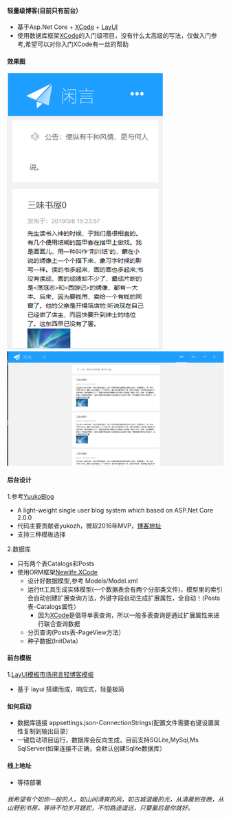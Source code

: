 #### 轻量级博客(目前只有前台）
- 基于Asp.Net Core + [XCode](https://github.com/NewLifeX/X) + [LayUI](https://www.layui.com/)
- 使用数据库框架[XCode](https://github.com/NewLifeX/X)的入门级项目，没有什么太高级的写法，仅做入门参考,希望可以对你入门XCode有一丝的帮助

#### 效果图
![](Images/Mobie.png)
![](Images/PC.png)

#### 后台设计
1.参考[YuukoBlog](https://github.com/PomeloFoundation/YuukoBlog)
* A light-weight single user blog system which based on ASP.Net Core 2.0.0
* 代码主要贡献者yukozh，微软2016年MVP，[博客地址](http://www.1234.sh)
* 支持三种模板选择

2.数据库
* 只有两个表Catalogs和Posts
* 使用ORM框架[Newlife.XCode](https://doc.newlifex.com/XCode/)
    * 设计好数据模型,参考 Models/Model.xml
    * 运行tt工具生成实体模型(一个数据表会有两个分部类文件)，模型里的索引会自动创建扩展查询方法，外键字段自动生成扩展属性，全自动！(Posts表-Catalogs属性）
       * 因为[XCode](https://github.com/NewLifeX/X)是倡导单表查询，所以一般多表查询是通过扩展属性来进行联合查询数据
    * 分页查询(Posts表-PageView方法）
    * 种子数据(InitData）
       
#### 前台模板
1.[LayUI模板市场闲言轻博客模板](https://fly.layui.com/store/layuiXianyan/)
 * 基于 layui 搭建而成，响应式，轻量极简

#### 如何启动
- 数据库链接 appsettings.json-ConnectionStrings(配置文件需要右键设置属性复制到输出目录）
- 一键启动项目运行，数据库会反向生成，目前支持SQLite,MySql,Ms SqlServer(如果连接不正确，会默认创建Sqlite数据库）

#### 线上地址
* 等待部署

###### 我希望有个如你一般的人，如山间清爽的风，如古城温暖的光，从清晨到夜晚，从山野到书房，等待不怕岁月蹉跎，不怕路途遥远，只要最后是你就好。
